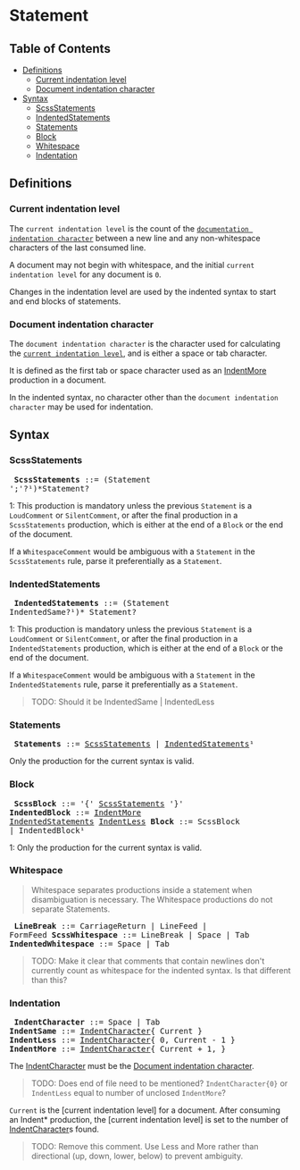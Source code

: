 # Statement

## Table of Contents

* [Definitions](#definitions)
  * [Current indentation level](#current-indentation-level)
  * [Document indentation character](#document-indentation-character)
* [Syntax](#syntax)
  * [ScssStatements](#scssstatements)
  * [IndentedStatements](#indentedstatements)
  * [Statements](#statements)
  * [Block](#block)
  * [Whitespace](#whitespace)
  * [Indentation](#indentation)

## Definitions

### Current indentation level

The `current indentation level` is the count of the [`documentation indentation character`] between a new line and any non-whitespace characters of the last consumed line.

A document may not begin with whitespace, and the initial `current indentation level` for any document is `0`.

Changes in the indentation level are used by the indented syntax to start and end blocks of statements.

[`documentation indentation character`]: #document-indentation-character

### Document indentation character

The `document indentation character` is the character used for calculating the [`current indentation level`], and is either a space or tab character.

[`current indentation level`]: #current-indentation-level

It is defined as the first tab or space character used as an [IndentMore] production in a document.

In the indented syntax, no character other than the `document indentation character` may be used for indentation.

## Syntax

### ScssStatements

<x><pre>
**ScssStatements**      ::= (Statement ';'?¹)*Statement?
</pre></x>

1: This production is mandatory unless the previous `Statement` is a
`LoudComment` or `SilentComment`, or after the final production in a
`ScssStatements` production, which is either at the end of a `Block` or the end
of the document.

If a `WhitespaceComment` would be ambiguous with a `Statement` in the
`ScssStatements` rule, parse it preferentially as a `Statement`.

### IndentedStatements

<x><pre>
**IndentedStatements**  ::= (Statement IndentedSame?¹)* Statement?
</pre></x>

1: This production is mandatory unless the previous `Statement` is a
`LoudComment` or `SilentComment`, or after the final production in a
`IndentedStatements` production, which is either at the end of a `Block` or the
end of the document.

If a `WhitespaceComment` would be ambiguous with a `Statement` in the `IndentedStatements` rule, parse it preferentially as a `Statement`.

> TODO: Should it be IndentedSame | IndentedLess

### Statements

<x><pre>
**Statements**          ::= [ScssStatements] | [IndentedStatements]¹
</pre></x>

[ScssStatements]: #scssstatements
[IndentedStatements]: #indentedstatements

Only the production for the current syntax is valid.

### Block

<x><pre>
**ScssBlock**      ::= '{' [ScssStatements] '}'
**IndentedBlock**  ::= [IndentMore] [IndentedStatements] [IndentLess]
**Block**          ::= ScssBlock | IndentedBlock¹
</pre></x>

[IndentMore]: #indentation
[IndentLess]: #indentation

1: Only the production for the current syntax is valid.

### Whitespace

> Whitespace separates productions inside a statement when disambiguation is
> necessary. The Whitespace productions do not separate Statements.

<x><pre>
**LineBreak**               ::= CarriageReturn | LineFeed | FormFeed
**ScssWhitespace**          ::= LineBreak | Space | Tab
**IndentedWhitespace**      ::= Space | Tab
</pre></x>

> TODO: Make it clear that comments that contain newlines don't currently count
> as whitespace for the indented syntax. Is that different than this?

### Indentation

<x><pre>
**IndentCharacter**         ::= Space | Tab
**IndentSame**              ::= [IndentCharacter]{ Current }
**IndentLess**              ::= [IndentCharacter]{ 0, Current - 1 }
**IndentMore**              ::= [IndentCharacter]{ Current + 1, }
</pre></x>

[IndentCharacter]: #whitespace

The [IndentCharacter] must be the [Document indentation character].

> TODO: Does end of file need to be mentioned? `IndentCharacter{0}` or `IndentLess` equal to number of unclosed `IndentMore`?

[Document indentation character]: #document-indentation-character

`Current` is the [current indentation level] for a document. After consuming an Indent* production, the [current indentation level] is set to the number of [IndentCharacter]s found.

> TODO: Remove this comment.
> Use Less and More rather than directional (up, down, lower, below) to prevent
> ambiguity.
